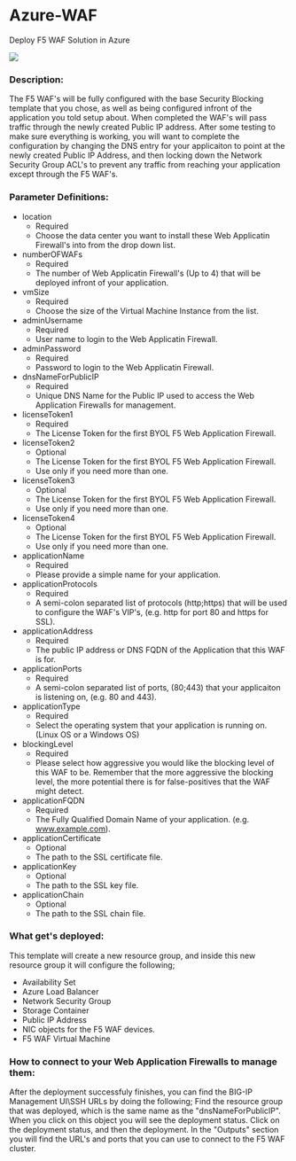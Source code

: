 # Azure-WAF
Deploy F5 WAF Solution in Azure  

<a href="https://portal.azure.com/#create/Microsoft.Template/uri/https%3A%2F%2Fraw.githubusercontent.com%2Ftstanley93%2FAzure-WAF%2FSingle-WAF%2Fazuredeploy_cert.json" target="_blank">
    <img src="http://azuredeploy.net/deploybutton.png"/>
</a>

### Description:
The F5 WAF's will be fully configured with the base Security Blocking template that you chose, as well as being configured infront of the application you told setup about.  When completed the WAF's will pass traffic through the newly created Public IP address.  After some testing to make sure everything is working, you will want to complete the configuration by changing the DNS entry for your applicaiton to point at the newly created Public IP Address, and then locking down the Network Security Group ACL's to prevent any traffic from reaching your application except through the F5 WAF's.

### Parameter Definitions: ###

* location
  * Required
  * Choose the data center you want to install these Web Applicatin Firewall's into from the drop down list.
* numberOFWAFs
  * Required
  * The number of Web Applicatin Firewall's (Up to 4) that will be deployed infront of your application.
* vmSize
  * Required
  * Choose the size of the Virtual Machine Instance from the list.
* adminUsername
  * Required
  * User name to login to the Web Applicatin Firewall.
* adminPassword
  * Required
  * Password to login to the Web Applicatin Firewall.
* dnsNameForPublicIP
  * Required
  * Unique DNS Name for the Public IP used to access the Web Application Firewalls for management.
* licenseToken1
  * Required
  * The License Token for the first BYOL F5 Web Application Firewall.
* licenseToken2
  * Optional
  * The License Token for the first BYOL F5 Web Application Firewall.
  * Use only if you need more than one.
* licenseToken3
  * Optional
  * The License Token for the first BYOL F5 Web Application Firewall.
  * Use only if you need more than one.
* licenseToken4
  * Optional
  * The License Token for the first BYOL F5 Web Application Firewall.
  * Use only if you need more than one.
* applicationName
  * Required
  * Please provide a simple name for your application.
* applicationProtocols
  * Required
  * A semi-colon separated list of protocols (http;https) that will be used to configure the WAF's VIP's, (e.g. http for port 80 and https for SSL).
* applicationAddress
  * Required
  * The public IP address or DNS FQDN of the Application that this WAF is for.
* applicationPorts
  * Required
  * A semi-colon separated list of ports, (80;443) that your applicaiton is listening on, (e.g. 80 and 443).
* applicationType
  * Required
  * Select the operating system that your application is running on. (Linux OS or a Windows OS)
* blockingLevel
  * Required
  * Please select how aggressive you would like the blocking level of this WAF to be.  Remember that the more aggressive the blocking level, the more potential there is for false-positives that the WAF might detect.
* applicationFQDN
  * Required
  * The Fully Qualified Domain Name of your application. (e.g. www.example.com).
* applicationCertificate
  * Optional
  * The path to the SSL certificate file.
* applicationKey
  * Optional
  * The path to the SSL key file.
* applicationChain
  * Optional
  * The path to the SSL chain file.


### What get's deployed:

This template will create a new resource group, and inside this new resource group it will configure the following;

* Availability Set
* Azure Load Balancer
* Network Security Group
* Storage Container
* Public IP Address
* NIC objects for the F5 WAF devices.
* F5 WAF Virtual Machine

### How to connect to your Web Application Firewalls to manage them:

After the deployment successfuly finishes, you can find the BIG-IP Management UI\SSH URLs by doing the following;  Find the resource group that was deployed, which is the same name as the "dnsNameForPublicIP".  When you click on this object you will see the deployment status.  Click on the deployment status, and then the deployment.  In the "Outputs" section you will find the URL's and ports that you can use to connect to the F5 WAF cluster. 